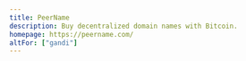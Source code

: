 ```yaml
---
title: PeerName
description: Buy decentralized domain names with Bitcoin.
homepage: https://peername.com/
altFor: ["gandi"]
---
```

